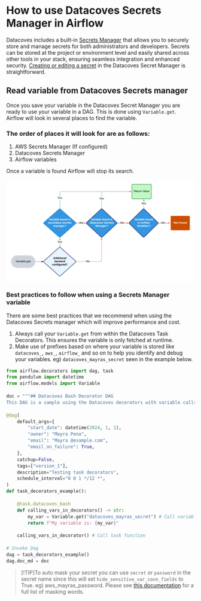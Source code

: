 # How to use Datacoves Secrets Manager in Airflow

Datacoves includes a built-in [Secrets Manager](reference/admin-menu/secrets.md) that allows you to securely store and manage secrets for both administrators and developers. Secrets can be stored at the project or environment level and easily shared across other tools in your stack, ensuring seamless integration and enhanced security. [Creating or editing a secret](/how-tos/datacoves/how_to_secrets.md) in the Datacoves Secret Manager is straightforward.

## Read variable from Datacoves Secrets manager

Once you save your variable in the Datacoves Secret Manager you are ready to use your variable in a DAG. This is done using `Variable.get`. Airflow will look in several places to find the variable. 

### The order of places it will look for are as follows:

1. AWS Secrets Manager (If configured)
2. Datacoves Secrets Manager
3. Airflow variables

Once a variable is found Airflow will stop its search. 

![secrets flowchart](assets/variablle_flow.png)

### Best practices to follow when using a Secrets Manager variable

There are some best practices that we recommend when using the Datacoves Secrets manager which will improve performance and cost.

1. Always call your `Variable.get` from within the Datacoves Task Decorators. This ensures the variable is only fetched at runtime.
2. Make use of prefixes based on where your variable is stored like `datacoves_`, `aws_`, `airflow_` and so on to help you identify and debug your variables. eg) `datacoves_mayras_secret` seen in the example below. 


```python
from airflow.decorators import dag, task
from pendulum import datetime
from airflow.models import Variable

doc = """## Datacoves Bash Decorator DAG
This DAG is a sample using the Datacoves decorators with variable calls."""

@dag(
    default_args={
        "start_date": datetime(2024, 1, 1),
        "owner": "Mayra Pena",
        "email": "Mayra @example.com",
        "email_on_failure": True,
    },
    catchup=False,
    tags=["version_1"],
    description="Testing task decorators",
    schedule_interval="0 0 1 */12 *",
)
def task_decorators_example():

    @task.datacoves_bash
    def calling_vars_in_decorators() -> str:
        my_var = Variable.get("datacoves_mayras_secret") # Call variable within @task.datacoves_bash
        return f"My variable is: {my_var}"

    calling_vars_in_decorator() # Call task function

# Invoke Dag
dag = task_decorators_example()
dag.doc_md = doc
```

>[!TIP]To auto mask your secret you can use `secret` or `password` in the secret name since this will set `hide_sensitive_var_conn_fields` to True. eg) aws_mayras_password. Please see [this documentation](https://www.astronomer.io/docs/learn/airflow-variables#hide-sensitive-information-in-airflow-variables) for a full list of masking words.


